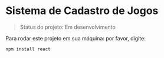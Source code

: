 # Sistema de Cadastro de Jogos

> Status do projeto: Em desenvolvimento

Para rodar este projeto em sua máquina: por favor, digite:

```
npm install react
```
